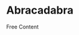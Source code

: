 # Abracadabra

<ResourceGroupTitle>Free Content</ResourceGroupTitle>
<BadgeLink badgeText='Read' colorScheme='yellow' href=''></BadgeLink>
<BadgeLink badgeText='Read' colorScheme='yellow' href=''></BadgeLink>
<BadgeLink badgeText='Read' colorScheme='yellow' href=''></BadgeLink>